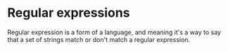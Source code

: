 # Regular expressions

Regular expression is a form of a language, and meaning it's 
a way to say that a set of strings match or don't match 
a regular expression. 

